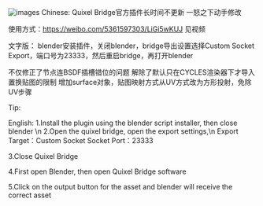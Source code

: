 ![images](https://github.com/BakaAkari/Images_lib/blob/main/Snipaste_2022-03-07_23-16-18.png)
Chinese:
Quixel Bridge官方插件长时间不更新
一怒之下动手修改

使用方式：https://weibo.com/5361597303/LiGi5wKUJ 见视频

文字版：
    blender安装插件，关闭blender，bridge导出设置选择Custom Socket Export，端口号为23333，然后重启bridge，再打开blender

不仅修正了节点连BSDF插槽错位的问题
解除了默认只在CYCLES渲染器下才导入置换贴图的限制
增加surface对象，贴图映射方式从UV方式改为方形投射，免除UV步骤

Tip:


English:
1.Install the plugin using the blender script installer, then close blender \n
2.Open the quixel bridge, open the export settings,\n
    Export Target：Custom Socket 
    Socket Port：23333

3.Close Quixel Bridge

4.First open Blender, then open Quixel Bridge software

5.Click on the output button for the asset and blender will receive the correct asset
